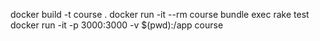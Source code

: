 docker build -t course .
docker run -it --rm course bundle exec rake test
docker run -it -p 3000:3000 -v $(pwd):/app course